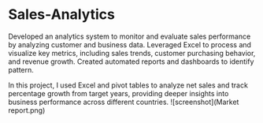 # Sales-Analytics
Developed an analytics system to monitor and evaluate sales performance by analyzing customer and business data. Leveraged Excel to process and visualize key metrics, including sales trends, customer purchasing behavior, and revenue growth. Created automated reports and dashboards to identify pattern.

In this project, I used Excel and pivot tables to analyze net sales and track percentage growth from target years, providing deeper insights into business performance across different countries.
![screenshot](Market report.png)
